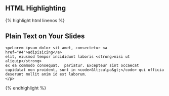---
---

## HTML Highlighting

{% highlight html linenos %}
<div>
    <h2>Plain Text on Your Slides</h2>

    <p>Lorem ipsum dolor sit amet, consectetur <a href="#4">adipisicing</a>
    elit, eiusmod tempor incididunt laboris <strong>nisi ut aliquip</strong>
    ex ea commodo consequat.  pariatur. Excepteur sint occaecat
    cupidatat non proident, sunt in <code>&lt;culpa&gt;</code> qui officia
    deserunt mollit anim id est laborum.
    </p>
</div>
{% endhighlight %}

